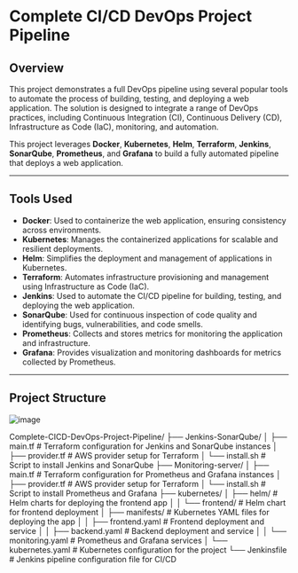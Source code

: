 # Complete CI/CD DevOps Project Pipeline

## Overview

This project demonstrates a full DevOps pipeline using several popular tools to automate the process of building, testing, and deploying a web application. The solution is designed to integrate a range of DevOps practices, including Continuous Integration (CI), Continuous Delivery (CD), Infrastructure as Code (IaC), monitoring, and automation.

This project leverages **Docker**, **Kubernetes**, **Helm**, **Terraform**, **Jenkins**, **SonarQube**, **Prometheus**, and **Grafana** to build a fully automated pipeline that deploys a web application.

---

## Tools Used

- **Docker**: Used to containerize the web application, ensuring consistency across environments.
- **Kubernetes**: Manages the containerized applications for scalable and resilient deployments.
- **Helm**: Simplifies the deployment and management of applications in Kubernetes.
- **Terraform**: Automates infrastructure provisioning and management using Infrastructure as Code (IaC).
- **Jenkins**: Used to automate the CI/CD pipeline for building, testing, and deploying the web application.
- **SonarQube**: Used for continuous inspection of code quality and identifying bugs, vulnerabilities, and code smells.
- **Prometheus**: Collects and stores metrics for monitoring the application and infrastructure.
- **Grafana**: Provides visualization and monitoring dashboards for metrics collected by Prometheus.

---

## Project Structure

![image](https://github.com/user-attachments/assets/13d60d52-6319-4c55-a819-3b8ee5029ba1)



Complete-CICD-DevOps-Project-Pipeline/
├── Jenkins-SonarQube/
│   ├── main.tf            # Terraform configuration for Jenkins and SonarQube instances
│   ├── provider.tf        # AWS provider setup for Terraform
│   └── install.sh         # Script to install Jenkins and SonarQube
├── Monitoring-server/
│   ├── main.tf            # Terraform configuration for Prometheus and Grafana instances
│   ├── provider.tf        # AWS provider setup for Terraform
│   └── install.sh         # Script to install Prometheus and Grafana
├── kubernetes/
│   ├── helm/              # Helm charts for deploying the frontend app
│   │   └── frontend/      # Helm chart for frontend deployment
│   ├── manifests/         # Kubernetes YAML files for deploying the app
│   │   ├── frontend.yaml  # Frontend deployment and service
│   │   ├── backend.yaml   # Backend deployment and service
│   │   └── monitoring.yaml # Prometheus and Grafana services
│   └── kubernetes.yaml    # Kubernetes configuration for the project
└── Jenkinsfile            # Jenkins pipeline configuration file for CI/CD



